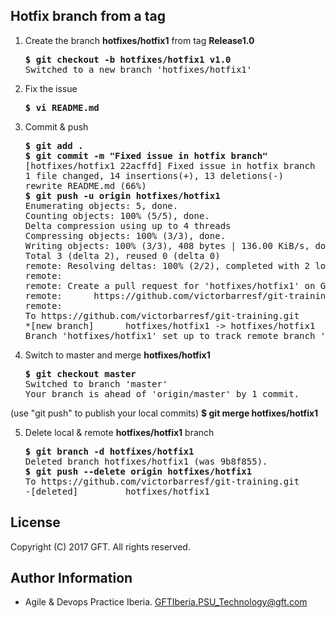 ## Hotfix branch from a tag

 1. Create the branch **hotfixes/hotfix1** from tag **Release1.0**  
  
    <pre>
    <b>$ git checkout -b hotfixes/hotfix1 v1.0</b>
    Switched to a new branch 'hotfixes/hotfix1'
    </pre>

 2. Fix the issue  

    <pre>
    <b>$ vi README.md</b>
    </pre>  
    
 3. Commit & push  

    <pre>
    <b>$ git add .</b>
    <b>$ git commit -m "Fixed issue in hotfix branch"</b>
    [hotfixes/hotfix1 22acffd] Fixed issue in hotfix branch
    1 file changed, 14 insertions(+), 13 deletions(-)
    rewrite README.md (66%)
    <b>$ git push -u origin hotfixes/hotfix1</b>
    Enumerating objects: 5, done.
    Counting objects: 100% (5/5), done.
    Delta compression using up to 4 threads
    Compressing objects: 100% (3/3), done.
    Writing objects: 100% (3/3), 408 bytes | 136.00 KiB/s, done.
    Total 3 (delta 2), reused 0 (delta 0)
    remote: Resolving deltas: 100% (2/2), completed with 2 local objects.
    remote:
    remote: Create a pull request for 'hotfixes/hotfix1' on GitHub by visiting:
    remote:      https://github.com/victorbarresf/git-training/pull/new/hotfixes/hotfix1
    remote:
    To https://github.com/victorbarresf/git-training.git
    *[new branch]      hotfixes/hotfix1 -> hotfixes/hotfix1
    Branch 'hotfixes/hotfix1' set up to track remote branch 'hotfixes/hotfix1' from 'origin'.
    </pre>

 4. Switch to master and merge **hotfixes/hotfix1**  

    <pre>
    <b>$ git checkout master</b>
    Switched to branch 'master'
    Your branch is ahead of 'origin/master' by 1 commit.
  (use "git push" to publish your local commits)
    <b>$ git merge hotfixes/hotfix1</b>
    </pre>
    
 5. Delete local & remote **hotfixes/hotfix1** branch  
 
    <pre>
    <b>$ git branch -d hotfixes/hotfix1</b>
    Deleted branch hotfixes/hotfix1 (was 9b8f855).
    <b>$ git push --delete origin hotfixes/hotfix1</b>
    To https://github.com/victorbarresf/git-training.git
    -[deleted]         hotfixes/hotfix1
    </pre>
 
## License
Copyright (C) 2017 GFT. All rights reserved.

## Author Information
* Agile & Devops Practice Iberia. GFTIberia.PSU_Technology@gft.com
